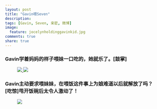 ```yaml
---
layout: post
title: "Gavin喂Seven"
description: 
tags: [Gavin, Seven, 亲密, 微博]
image:
  feature: jocelynholdinggavinkid.jpg
comments: true
share: true
---
```


### Gavin学着妈妈的样子喂妹一口吃的，她就乐了。[鼓掌] ###


<figure>
  <a href="{{ site.url }}/images/2014-05-13a.jpg">
  <img src="{{ site.url }}/images/2014-05-13a.jpg">
  </a>
  <a href="{{ site.url }}/images/2014-05-13b.jpg">
  <img src="{{ site.url }}/images/2014-05-13b.jpg">
  </a>
</figure>

### Gavin主动要求喂妹妹，在喂饭这件事上为娘难道以后就解放了吗？[吃惊]甩开饭碗后太令人激动了！ ###

<figure>
  <a href="{{ site.url }}/images/2014-05-13e.jpg">
  <img src="{{ site.url }}/images/2014-05-13e.jpg">
  </a>
</figure>